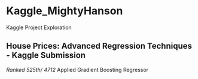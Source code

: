# Kaggle_MightyHanson
Kaggle Project Exploration

## House Prices: Advanced Regression Techniques - Kaggle Submission
*Ranked 525th/ 4712* Applied Gradient Boosting Regressor

